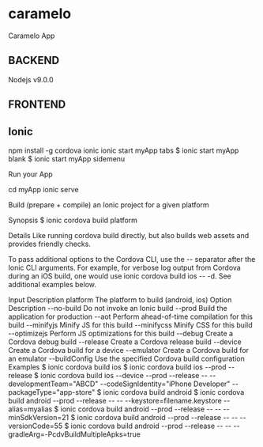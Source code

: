 # caramelo
Caramelo App

BACKEND
-------------
Nodejs v9.0.0



FRONTEND
-------------
Ionic
----
npm install -g cordova ionic
ionic start myApp tabs
$ ionic start myApp blank
$ ionic start myApp sidemenu

Run your App
                
cd myApp
ionic serve

Build (prepare + compile) an Ionic project for a given platform

Synopsis
$ ionic cordova build platform
  
Details
Like running cordova build directly, but also builds web assets and provides friendly checks.

To pass additional options to the Cordova CLI, use the -- separator after the Ionic CLI arguments. For example, for verbose log output from Cordova during an iOS build, one would use ionic cordova build ios -- -d. See additional examples below.

Input	Description
platform	The platform to build (android, ios)
Option	Description
--no-build	Do not invoke an Ionic build
--prod	Build the application for production
--aot	Perform ahead-of-time compilation for this build
--minifyjs	Minify JS for this build
--minifycss	Minify CSS for this build
--optimizejs	Perform JS optimizations for this build
--debug	Create a Cordova debug build
--release	Create a Cordova release build
--device	Create a Cordova build for a device
--emulator	Create a Cordova build for an emulator
--buildConfig	Use the specified Cordova build configuration
Examples
$ ionic cordova build ios
$ ionic cordova build ios --prod --release
$ ionic cordova build ios --device --prod --release -- --developmentTeam="ABCD" --codeSignIdentity="iPhone Developer" --packageType="app-store"
$ ionic cordova build android
$ ionic cordova build android --prod --release -- -- --keystore=filename.keystore --alias=myalias
$ ionic cordova build android --prod --release -- -- --minSdkVersion=21
$ ionic cordova build android --prod --release -- -- --versionCode=55
$ ionic cordova build android --prod --release -- -- --gradleArg=-PcdvBuildMultipleApks=true
